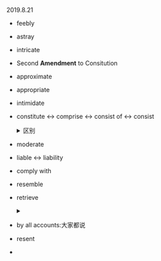 
2019.8.21

- feebly
- astray
- intricate
- Second **Amendment** to Consitution
- approximate
- appropriate
- intimidate
- constitute <-> comprise <-> consist of <-> consist
  <details>
  <summary>区别</summary>
  
  - consititue是组成sth的意思
  - comprise和consist of是由sth组成的意思。主语和宾语刚好反过来了
  - 另外consist还有·符合·的意思，所以`consistent`有`一致的`的意思
  
  </details>
  
- moderate
- liable <-> liability
- comply with
- resemble
- retrieve
  <details>
  <summary></summary>
  
  retrieve your password.找回密码
  
  </details>
- by all accounts:大家都说
- resent
- 
